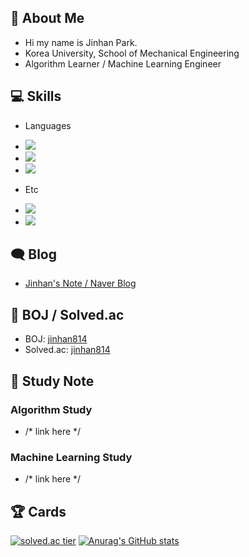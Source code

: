 ## 👋 About Me

- Hi my name is Jinhan Park.
- Korea University, School of Mechanical Engineering
- Algorithm Learner / Machine Learning Engineer

## 💻 Skills

- Languages
- <img src="https://img.shields.io/badge/C-172B4D?style=flat-square&logo=C&logoColor=white"/>
- <img src="https://img.shields.io/badge/C++-1E88E5?style=flat-square&logo=C%2B%2B&logoColor=white"/>
- <img src="https://img.shields.io/badge/Python-3766AB?style=flat-square&logo=Python&logoColor=white"/>

- Etc
- <img src="https://img.shields.io/badge/Git-F05032?style=flat-square&logo=Git&logoColor=white"/>
- <img src="https://img.shields.io/badge/Mathematica-DD1100?style=flat-square&logo=Wolfram&logoColor=white"/>

## 🗨 Blog

- [Jinhan's Note / Naver Blog](https://blog.naver.com/jinhan814)

## 📃 BOJ / Solved.ac

- BOJ: [jinhan814](https://www.acmicpc.net/user/jinhan814)
- Solved.ac: [jinhan814](https://solved.ac/profile/jinhan814)

## 📁 Study Note

### Algorithm Study

- /* link here */

### Machine Learning Study

- /* link here */

## 🏆 Cards

[![solved.ac tier](http://mazassumnida.wtf/api/v2/generate_badge?boj=jinhan814)](https://solved.ac/jinhan814)
[![Anurag's GitHub stats](https://github-readme-stats.vercel.app/api?username=jinhan814)](https://github.com/anuraghazra/github-readme-stats)
